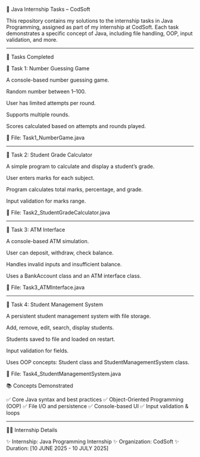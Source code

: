 📘 Java Internship Tasks – CodSoft

This repository contains my solutions to the internship tasks in Java Programming, assigned as part of my internship at CodSoft.
Each task demonstrates a specific concept of Java, including file handling, OOP, input validation, and more.


---

🚀 Tasks Completed

🧩 Task 1: Number Guessing Game

A console-based number guessing game.

Random number between 1–100.

User has limited attempts per round.

Supports multiple rounds.

Scores calculated based on attempts and rounds played.


📄 File: Task1_NumberGame.java


---

🧩 Task 2: Student Grade Calculator

A simple program to calculate and display a student’s grade.

User enters marks for each subject.

Program calculates total marks, percentage, and grade.

Input validation for marks range.


📄 File: Task2_StudentGradeCalculator.java


---

🧩 Task 3: ATM Interface

A console-based ATM simulation.

User can deposit, withdraw, check balance.

Handles invalid inputs and insufficient balance.

Uses a BankAccount class and an ATM interface class.


📄 File: Task3_ATMInterface.java


---

🧩 Task 4: Student Management System

A persistent student management system with file storage.

Add, remove, edit, search, display students.

Students saved to file and loaded on restart.

Input validation for fields.

Uses OOP concepts: Student class and StudentManagementSystem class.


📄 File: Task4_StudentManagementSystem.java

📚 Concepts Demonstrated

✅ Core Java syntax and best practices
✅ Object-Oriented Programming (OOP)
✅ File I/O and persistence
✅ Console-based UI
✅ Input validation & loops


---

👨‍💻 Internship Details

✨ Internship: Java Programming Internship
✨ Organization: CodSoft
✨ Duration: [10 JUNE 2025 - 10 JULY 2025]


